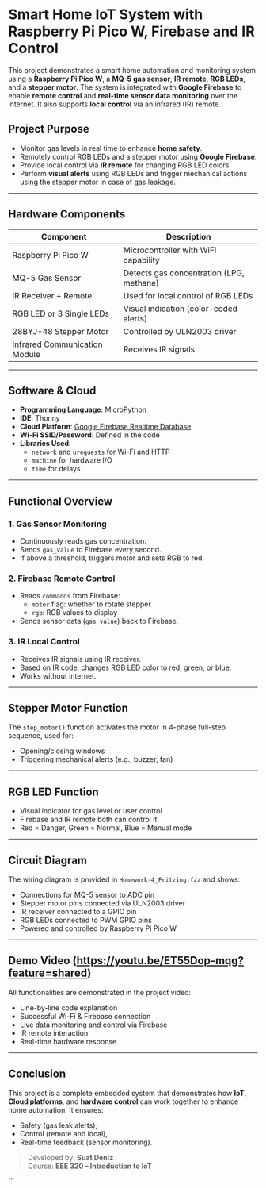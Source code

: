 # Smart Home IoT System with Raspberry Pi Pico W, Firebase and IR Control

This project demonstrates a smart home automation and monitoring system using a **Raspberry Pi Pico W**, a **MQ-5 gas sensor**, **IR remote**, **RGB LEDs**, and a **stepper motor**. The system is integrated with **Google Firebase** to enable **remote control** and **real-time sensor data monitoring** over the internet. It also supports **local control** via an infrared (IR) remote.

## Project Purpose

- Monitor gas levels in real time to enhance **home safety**.
- Remotely control RGB LEDs and a stepper motor using **Google Firebase**.
- Provide local control via **IR remote** for changing RGB LED colors.
- Perform **visual alerts** using RGB LEDs and trigger mechanical actions using the stepper motor in case of gas leakage.

---

## Hardware Components

| Component                     | Description                                |
|------------------------------|--------------------------------------------|
| Raspberry Pi Pico W          | Microcontroller with WiFi capability       |
| MQ-5 Gas Sensor              | Detects gas concentration (LPG, methane)   |
| IR Receiver + Remote         | Used for local control of RGB LEDs         |
| RGB LED or 3 Single LEDs     | Visual indication (color-coded alerts)     |
| 28BYJ-48 Stepper Motor       | Controlled by ULN2003 driver               |
| Infrared Communication Module| Receives IR signals                        |

---

## Software & Cloud

- **Programming Language**: MicroPython
- **IDE**: Thonny
- **Cloud Platform**: [Google Firebase Realtime Database](https://firebase.google.com/)
- **Wi-Fi SSID/Password**: Defined in the code
- **Libraries Used**:
  - `network` and `urequests` for Wi-Fi and HTTP
  - `machine` for hardware I/O
  - `time` for delays

---

## Functional Overview

### 1. Gas Sensor Monitoring
- Continuously reads gas concentration.
- Sends `gas_value` to Firebase every second.
- If above a threshold, triggers motor and sets RGB to red.

### 2. Firebase Remote Control
- Reads `commands` from Firebase:
  - `motor` flag: whether to rotate stepper
  - `rgb`: RGB values to display
- Sends sensor data (`gas_value`) back to Firebase.

### 3. IR Local Control
- Receives IR signals using IR receiver.
- Based on IR code, changes RGB LED color to red, green, or blue.
- Works without internet.

---

## Stepper Motor Function

The `step_motor()` function activates the motor in 4-phase full-step sequence, used for:
- Opening/closing windows
- Triggering mechanical alerts (e.g., buzzer, fan)

---

## RGB LED Function

- Visual indicator for gas level or user control
- Firebase and IR remote both can control it
- Red = Danger, Green = Normal, Blue = Manual mode

---

## Circuit Diagram

The wiring diagram is provided in `Homework-4_Fritzing.fzz` and shows:
- Connections for MQ-5 sensor to ADC pin
- Stepper motor pins connected via ULN2003 driver
- IR receiver connected to a GPIO pin
- RGB LEDs connected to PWM GPIO pins
- Powered and controlled by Raspberry Pi Pico W

---

## Demo Video (https://youtu.be/ET55Dop-mqg?feature=shared)

All functionalities are demonstrated in the project video:
- Line-by-line code explanation
- Successful Wi-Fi & Firebase connection
- Live data monitoring and control via Firebase
- IR remote interaction
- Real-time hardware response

---

## Conclusion

This project is a complete embedded system that demonstrates how **IoT**, **Cloud platforms**, and **hardware control** can work together to enhance home automation. It ensures:
- Safety (gas leak alerts),
- Control (remote and local),
- Real-time feedback (sensor monitoring).

> Developed by: **Suat Deniz**  
> Course: **EEE 320 – Introduction to IoT**

``


